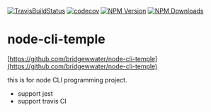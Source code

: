 [![TravisBuildStatus](https://api.travis-ci.org/bridgewwater/node-cli-temple.svg?branch=main)](https://travis-ci.org/bridgewwater/node-cli-temple)
[![codecov](https://codecov.io/gh/bridgewwater/node-cli-temple/branch/master/graph/badge.svg)](https://codecov.io/gh/bridgewwater/node-cli-temple)
[![NPM Version](http://img.shields.io/npm/v/node-cli-temple.svg?style=flat)](https://www.npmjs.org/package/node-cli-temple)
[![NPM Downloads](https://img.shields.io/npm/dm/node-cli-temple.svg?style=flat)](https://npmcharts.com/compare/node-cli-temple?minimal=true)


# node-cli-temple

[https://github.com/bridgewwater/node-cli-temple](https://github.com/bridgewwater/node-cli-temple)

this is for node CLI programming project.

- support jest
- support travis CI